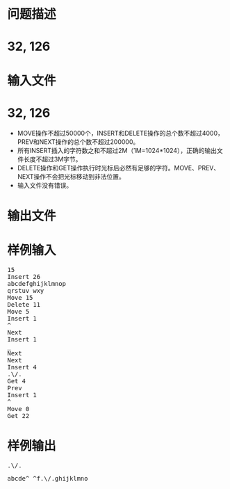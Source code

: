

# 问题描述



# 32, 126



# 输入文件



# 32, 126


<ul>
<li>
MOVE操作不超过50000个，INSERT和DELETE操作的总个数不超过4000，PREV和NEXT操作的总个数不超过200000。
</li>
<li>
所有INSERT插入的字符数之和不超过2M（1M=1024*1024），正确的输出文件长度不超过3M字节。
</li>
<li>
DELETE操作和GET操作执行时光标后必然有足够的字符。MOVE、PREV、NEXT操作不会把光标移动到非法位置。
</li>
<li>
输入文件没有错误。
</li>
</ul>

# 输出文件



# 样例输入


<pre>15
Insert 26
abcdefghijklmnop
qrstuv wxy
Move 15
Delete 11
Move 5
Insert 1
^
Next
Insert 1
_
Next
Next
Insert 4
.\/.
Get 4
Prev
Insert 1
^
Move 0
Get 22
</pre>

# 样例输出


<pre>.\/. </pre>
<pre>abcde^_^f.\/.ghijklmno</pre>
<p>
<br/>
</p>
